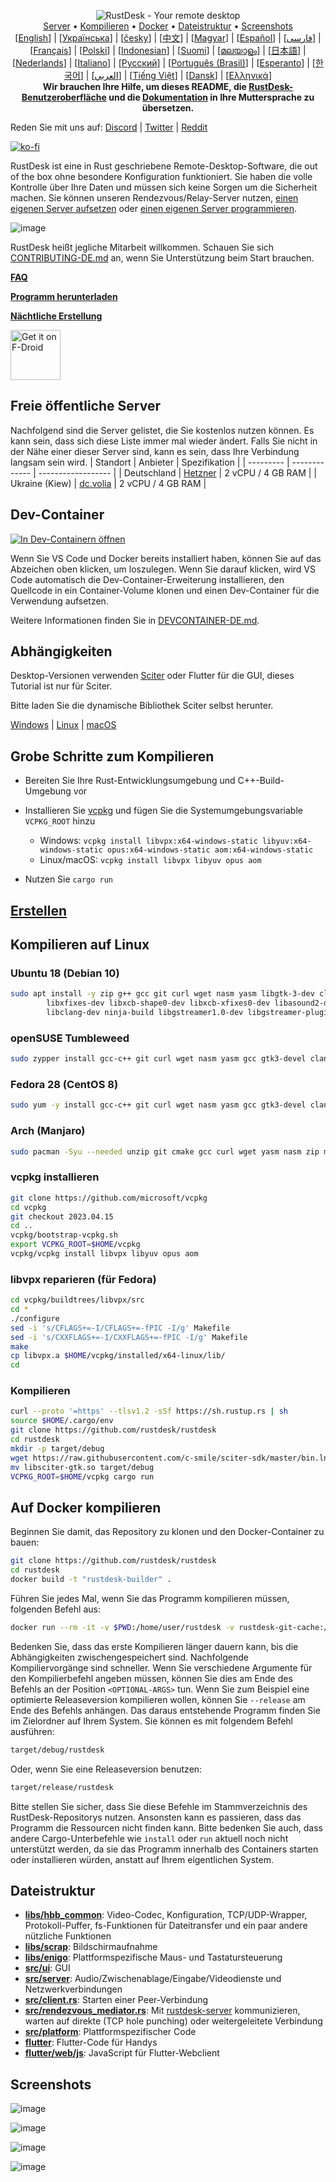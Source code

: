 <p align="center">
  <img src="../res/logo-header.svg" alt="RustDesk - Your remote desktop"><br>
  <a href="#freie-öffentliche-server">Server</a> •
  <a href="#grobe-schritte-zum-kompilieren">Kompilieren</a> •
  <a href="#auf-docker-kompilieren">Docker</a> •
  <a href="#dateistruktur">Dateistruktur</a> •
  <a href="#screenshots">Screenshots</a><br>
  [<a href="../README.md">English</a>] | [<a href="README-UA.md">Українська</a>] | [<a href="README-CS.md">česky</a>] | [<a href="README-ZH.md">中文</a>] | [<a href="README-HU.md">Magyar</a>] | [<a href="README-ES.md">Español</a>] | [<a href="README-FA.md">فارسی</a>] | [<a href="README-FR.md">Français</a>] | [<a href="README-PL.md">Polski</a>] | [<a href="README-ID.md">Indonesian</a>] | [<a href="README-FI.md">Suomi</a>] | [<a href="README-ML.md">മലയാളം</a>] | [<a href="README-JP.md">日本語</a>] | [<a href="README-NL.md">Nederlands</a>] | [<a href="README-IT.md">Italiano</a>] | [<a href="README-RU.md">Русский</a>] | [<a href="README-PTBR.md">Português (Brasil)</a>] | [<a href="README-EO.md">Esperanto</a>] | [<a href="README-KR.md">한국어</a>] | [<a href="README-AR.md">العربي</a>] | [<a href="README-VN.md">Tiếng Việt</a>] | [<a href="README-DA.md">Dansk</a>] | [<a href="README-GR.md">Ελληνικά</a>]<br>
  <b>Wir brauchen Ihre Hilfe, um dieses README, die <a href="https://github.com/rustdesk/rustdesk/tree/master/src/lang">RustDesk-Benutzeroberfläche</a> und die <a href="https://github.com/rustdesk/doc._">Dokumentation</a> in Ihre Muttersprache zu übersetzen.</b>
</p>

Reden Sie mit uns auf: [Discord](https://discord.gg/nDceKgxnkV) | [Twitter](https://twitter.com/rustdesk) | [Reddit](https://www.reddit.com/r/rustdesk)

[![ko-fi](https://ko-fi.com/img/githubbutton_sm.svg)](https://ko-fi.com/I2I04VU09)

RustDesk ist eine in Rust geschriebene Remote-Desktop-Software, die out of the box ohne besondere Konfiguration funktioniert. Sie haben die volle Kontrolle über Ihre Daten und müssen sich keine Sorgen um die Sicherheit machen. Sie können unseren Rendezvous/Relay-Server nutzen, [einen eigenen Server aufsetzen](https://_/server) oder [einen eigenen Server programmieren](https://github.com/rustdesk/rustdesk-server-demo).

![image](https://user-images.githubusercontent.com/71636191/171661982-430285f0-2e12-4b1d-9957-4a58e375304d.png)

RustDesk heißt jegliche Mitarbeit willkommen. Schauen Sie sich [CONTRIBUTING-DE.md](CONTRIBUTING-DE.md) an, wenn Sie Unterstützung beim Start brauchen.

[**FAQ**](https://github.com/rustdesk/rustdesk/wiki/FAQ)

[**Programm herunterladen**](https://github.com/rustdesk/rustdesk/releases)

[**Nächtliche Erstellung**](https://github.com/rustdesk/rustdesk/releases/tag/nightly)

[<img src="https://fdroid.gitlab.io/artwork/badge/get-it-on.png"
    alt="Get it on F-Droid"
    height="80">](https://f-droid.org/en/packages/com.carriez.flutter_hbb)

## Freie öffentliche Server

Nachfolgend sind die Server gelistet, die Sie kostenlos nutzen können. Es kann sein, dass sich diese Liste immer mal wieder ändert. Falls Sie nicht in der Nähe einer dieser Server sind, kann es sein, dass Ihre Verbindung langsam sein wird.
| Standort | Anbieter | Spezifikation |
| --------- | ------------- | ------------------ |
| Deutschland | [Hetzner](https://www.hetzner.com/de/) | 2 vCPU / 4 GB RAM |
| Ukraine (Kiew) | [dc.volia](https://dc.volia.com) | 2 vCPU / 4 GB RAM |

## Dev-Container

[![In Dev-Containern öffnen](https://img.shields.io/static/v1?label=Dev%20Container&message=Open&color=blue&logo=visualstudiocode)](https://vscode.dev/redirect?url=vscode://ms-vscode-remote.remote-containers/cloneInVolume?url=https://github.com/rustdesk/rustdesk)

Wenn Sie VS Code und Docker bereits installiert haben, können Sie auf das Abzeichen oben klicken, um loszulegen. Wenn Sie darauf klicken, wird VS Code automatisch die Dev-Container-Erweiterung installieren, den Quellcode in ein Container-Volume klonen und einen Dev-Container für die Verwendung aufsetzen.

Weitere Informationen finden Sie in [DEVCONTAINER-DE.md](DEVCONTAINER-DE.md).

## Abhängigkeiten

Desktop-Versionen verwenden [Sciter](https://sciter.com/) oder Flutter für die GUI, dieses Tutorial ist nur für Sciter.

Bitte laden Sie die dynamische Bibliothek Sciter selbst herunter.

[Windows](https://raw.githubusercontent.com/c-smile/sciter-sdk/master/bin.win/x64/sciter.dll) |
[Linux](https://raw.githubusercontent.com/c-smile/sciter-sdk/master/bin.lnx/x64/libsciter-gtk.so) |
[macOS](https://raw.githubusercontent.com/c-smile/sciter-sdk/master/bin.osx/libsciter.dylib)

## Grobe Schritte zum Kompilieren

- Bereiten Sie Ihre Rust-Entwicklungsumgebung und C++-Build-Umgebung vor

- Installieren Sie [vcpkg](https://github.com/microsoft/vcpkg) und fügen Sie die Systemumgebungsvariable `VCPKG_ROOT` hinzu

  - Windows: `vcpkg install libvpx:x64-windows-static libyuv:x64-windows-static opus:x64-windows-static aom:x64-windows-static`
  - Linux/macOS: `vcpkg install libvpx libyuv opus aom`

- Nutzen Sie `cargo run`

## [Erstellen](https://_/docs/de/dev/build/)

## Kompilieren auf Linux

### Ubuntu 18 (Debian 10)

```sh
sudo apt install -y zip g++ gcc git curl wget nasm yasm libgtk-3-dev clang libxcb-randr0-dev libxdo-dev \
        libxfixes-dev libxcb-shape0-dev libxcb-xfixes0-dev libasound2-dev libpulse-dev cmake make \
        libclang-dev ninja-build libgstreamer1.0-dev libgstreamer-plugins-base1.0-dev
```

### openSUSE Tumbleweed

```sh
sudo zypper install gcc-c++ git curl wget nasm yasm gcc gtk3-devel clang libxcb-devel libXfixes-devel cmake alsa-lib-devel gstreamer-devel gstreamer-plugins-base-devel xdotool-devel
```
### Fedora 28 (CentOS 8)

```sh
sudo yum -y install gcc-c++ git curl wget nasm yasm gcc gtk3-devel clang libxcb-devel libxdo-devel libXfixes-devel pulseaudio-libs-devel cmake alsa-lib-devel
```

### Arch (Manjaro)

```sh
sudo pacman -Syu --needed unzip git cmake gcc curl wget yasm nasm zip make pkg-config clang gtk3 xdotool libxcb libxfixes alsa-lib pipewire
```

### vcpkg installieren

```sh
git clone https://github.com/microsoft/vcpkg
cd vcpkg
git checkout 2023.04.15
cd ..
vcpkg/bootstrap-vcpkg.sh
export VCPKG_ROOT=$HOME/vcpkg
vcpkg/vcpkg install libvpx libyuv opus aom
```

### libvpx reparieren (für Fedora)

```sh
cd vcpkg/buildtrees/libvpx/src
cd *
./configure
sed -i 's/CFLAGS+=-I/CFLAGS+=-fPIC -I/g' Makefile
sed -i 's/CXXFLAGS+=-I/CXXFLAGS+=-fPIC -I/g' Makefile
make
cp libvpx.a $HOME/vcpkg/installed/x64-linux/lib/
cd
```

### Kompilieren

```sh
curl --proto '=https' --tlsv1.2 -sSf https://sh.rustup.rs | sh
source $HOME/.cargo/env
git clone https://github.com/rustdesk/rustdesk
cd rustdesk
mkdir -p target/debug
wget https://raw.githubusercontent.com/c-smile/sciter-sdk/master/bin.lnx/x64/libsciter-gtk.so
mv libsciter-gtk.so target/debug
VCPKG_ROOT=$HOME/vcpkg cargo run
```

## Auf Docker kompilieren

Beginnen Sie damit, das Repository zu klonen und den Docker-Container zu bauen:

```sh
git clone https://github.com/rustdesk/rustdesk
cd rustdesk
docker build -t "rustdesk-builder" .
```

Führen Sie jedes Mal, wenn Sie das Programm kompilieren müssen, folgenden Befehl aus:

```sh
docker run --rm -it -v $PWD:/home/user/rustdesk -v rustdesk-git-cache:/home/user/.cargo/git -v rustdesk-registry-cache:/home/user/.cargo/registry -e PUID="$(id -u)" -e PGID="$(id -g)" rustdesk-builder
```

Bedenken Sie, dass das erste Kompilieren länger dauern kann, bis die Abhängigkeiten zwischengespeichert sind. Nachfolgende Kompiliervorgänge sind schneller. Wenn Sie verschiedene Argumente für den Kompilierbefehl angeben müssen, können Sie dies am Ende des Befehls an der Position `<OPTIONAL-ARGS>` tun. Wenn Sie zum Beispiel eine optimierte Releaseversion kompilieren wollen, können Sie `--release` am Ende des Befehls anhängen. Das daraus entstehende Programm finden Sie im Zielordner auf Ihrem System. Sie können es mit folgendem Befehl ausführen:

```sh
target/debug/rustdesk
```

Oder, wenn Sie eine Releaseversion benutzen:

```sh
target/release/rustdesk
```

Bitte stellen Sie sicher, dass Sie diese Befehle im Stammverzeichnis des RustDesk-Repositorys nutzen. Ansonsten kann es passieren, dass das Programm die Ressourcen nicht finden kann. Bitte bedenken Sie auch, dass andere Cargo-Unterbefehle wie `install` oder `run` aktuell noch nicht unterstützt werden, da sie das Programm innerhalb des Containers starten oder installieren würden, anstatt auf Ihrem eigentlichen System.

## Dateistruktur

- **[libs/hbb_common](https://github.com/rustdesk/rustdesk/tree/master/libs/hbb_common)**: Video-Codec, Konfiguration, TCP/UDP-Wrapper, Protokoll-Puffer, fs-Funktionen für Dateitransfer und ein paar andere nützliche Funktionen
- **[libs/scrap](https://github.com/rustdesk/rustdesk/tree/master/libs/scrap)**: Bildschirmaufnahme
- **[libs/enigo](https://github.com/rustdesk/rustdesk/tree/master/libs/enigo)**: Plattformspezifische Maus- und Tastatursteuerung
- **[src/ui](https://github.com/rustdesk/rustdesk/tree/master/src/ui)**: GUI
- **[src/server](https://github.com/rustdesk/rustdesk/tree/master/src/server)**: Audio/Zwischenablage/Eingabe/Videodienste und Netzwerkverbindungen
- **[src/client.rs](https://github.com/rustdesk/rustdesk/tree/master/src/client.rs)**: Starten einer Peer-Verbindung
- **[src/rendezvous_mediator.rs](https://github.com/rustdesk/rustdesk/tree/master/src/rendezvous_mediator.rs)**: Mit [rustdesk-server](https://github.com/rustdesk/rustdesk-server) kommunizieren, warten auf direkte (TCP hole punching) oder weitergeleitete Verbindung
- **[src/platform](https://github.com/rustdesk/rustdesk/tree/master/src/platform)**: Plattformspezifischer Code
- **[flutter](https://github.com/rustdesk/rustdesk/tree/master/flutter)**: Flutter-Code für Handys
- **[flutter/web/js](https://github.com/rustdesk/rustdesk/tree/master/flutter/web/js)**: JavaScript für Flutter-Webclient

## Screenshots

![image](https://user-images.githubusercontent.com/71636191/113112362-ae4deb80-923b-11eb-957d-ff88daad4f06.png)

![image](https://user-images.githubusercontent.com/71636191/113112619-f705a480-923b-11eb-911d-97e984ef52b6.png)

![image](https://user-images.githubusercontent.com/71636191/113112857-3fbd5d80-923c-11eb-9836-768325faf906.png)

![image](https://user-images.githubusercontent.com/71636191/135385039-38fdbd72-379a-422d-b97f-33df71fb1cec.png)
